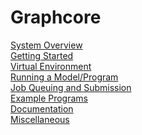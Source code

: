 # Graphcore
[System Overview](./system-overview.md)<br>
[Getting Started](./getting-started.md)<br>
[Virtual Environment](./virtual-environments.md)<br>
[Running a Model/Program](./running-a-model-or-program.md)<br>
[Job Queuing and Submission](./job-queuing-and-submission.md)<br>
[Example Programs](./example-programs.md)<br>
[Documentation](./documentation.md)<br>
[Miscellaneous](./miscellaneous.md)<br>

